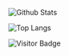 ![Github Stats](https://github-readme-stats.vercel.app/api?username=aakashsuryawanshi&count_private=true&show_icons=true&include_all_commits=true&theme=dark)  

![Top Langs](https://github-readme-stats.vercel.app/api/top-langs/?username=aakashsuryawanshi&hide=TeX&layout=compact&theme=dark)

![Visitor Badge](https://visitor-badge.laobi.icu/badge?page_id=aakashsuryawanshi)
